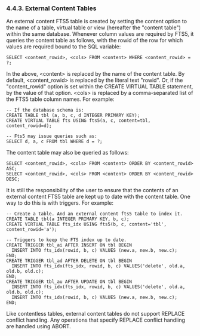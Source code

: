 ### 4\.4\.3\. External Content Tables


 An external content FTS5 table is created by setting the content
option to the name of a table, virtual table or view (hereafter the "content
table") within the same database. Whenever column values are required by
FTS5, it queries the content table as follows, with the rowid of the row
for which values are required bound to the SQL variable:




```
SELECT <content_rowid>, <cols> FROM <content> WHERE <content_rowid> = ?;

```

 In the above, \<content\> is replaced by the name of the content table.
By default, \<content\_rowid\> is replaced by the literal text "rowid". Or,
if the "content\_rowid" option is set within the CREATE VIRTUAL TABLE statement,
by the value of that option. \<cols\> is replaced by a comma\-separated list
of the FTS5 table column names. For example:




```
-- If the database schema is: 
CREATE TABLE tbl (a, b, c, d INTEGER PRIMARY KEY);
CREATE VIRTUAL TABLE fts USING fts5(a, c, content=tbl, content_rowid=d);

-- Fts5 may issue queries such as:
SELECT d, a, c FROM tbl WHERE d = ?;

```

 The content table may also be queried as follows:




```
SELECT <content_rowid>, <cols> FROM <content> ORDER BY <content_rowid> ASC;
SELECT <content_rowid>, <cols> FROM <content> ORDER BY <content_rowid> DESC;

```

 It is still the responsibility of the user to ensure that the contents of
an external content FTS5 table are kept up to date with the content table.
One way to do this is with triggers. For example:




```
-- Create a table. And an external content fts5 table to index it.
CREATE TABLE tbl(a INTEGER PRIMARY KEY, b, c);
CREATE VIRTUAL TABLE fts_idx USING fts5(b, c, content='tbl', content_rowid='a');

-- Triggers to keep the FTS index up to date.
CREATE TRIGGER tbl_ai AFTER INSERT ON tbl BEGIN
  INSERT INTO fts_idx(rowid, b, c) VALUES (new.a, new.b, new.c);
END;
CREATE TRIGGER tbl_ad AFTER DELETE ON tbl BEGIN
  INSERT INTO fts_idx(fts_idx, rowid, b, c) VALUES('delete', old.a, old.b, old.c);
END;
CREATE TRIGGER tbl_au AFTER UPDATE ON tbl BEGIN
  INSERT INTO fts_idx(fts_idx, rowid, b, c) VALUES('delete', old.a, old.b, old.c);
  INSERT INTO fts_idx(rowid, b, c) VALUES (new.a, new.b, new.c);
END;

```

 Like contentless tables, external content tables do not support REPLACE
conflict handling. Any operations that specify REPLACE conflict handling are
handled using ABORT.




